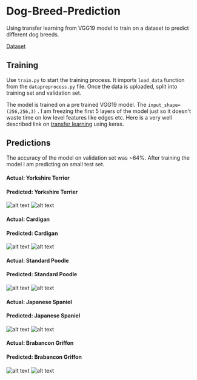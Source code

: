 # Dog-Breed-Prediction
Using transfer learning from VGG19 model to train on a dataset to predict different dog breeds.

[Dataset](https://www.kaggle.com/c/dog-breed-identification/data)

## Training
Use `train.py` to start the training process. It imports `load_data` function from the `datapreprocess.py` file.
Once the data is uploaded, split into training set and validation set.

The model is trained on a pre trained VGG19 model. The `input_shape=(256,256,3)` . I am freezing the first 5 layers of the model just so it doesn't waste time on low level features like edges etc. Here is a very well described link on [transfer learning](https://towardsdatascience.com/transfer-learning-using-keras-d804b2e04ef8) using keras.

## Predictions

The accuracy of the model on validation set was ~64%.
After training the model I am predicting on small test set.

#### Actual: Yorkshire Terrier 
#### Predicted: Yorkshire Terrier

![alt text](https://github.com/raj-shah14/Dog-Breed-Prediction/blob/master/test%20set/00bbfaa5b2bff32a3dc8ce1563e484a3.jpg)
![alt text](https://github.com/raj-shah14/Dog-Breed-Prediction/blob/master/output/yorkshire_terrier_dog_7.jpg)

#### Actual: Cardigan
#### Predicted: Cardigan

![alt text](https://github.com/raj-shah14/Dog-Breed-Prediction/blob/master/test%20set/0b549d7b0a972428bfca5bec213ce494.jpg)
![alt text](https://github.com/raj-shah14/Dog-Breed-Prediction/blob/master/output/cardigan_dog_28.jpg)

#### Actual: Standard Poodle
#### Predicted: Standard Poodle

![alt text](https://github.com/raj-shah14/Dog-Breed-Prediction/blob/master/test%20set/00c6e480ca61e3d2da272d7b6bee0a9e.jpg)
![alt text](https://github.com/raj-shah14/Dog-Breed-Prediction/blob/master/output/standard_poodle_dog_10.jpg)

#### Actual: Japanese Spaniel
#### Predicted: Japanese Spaniel

![alt text](https://github.com/raj-shah14/Dog-Breed-Prediction/blob/master/test%20set/00bbbcb2bf285af6304bd4da0c10299e.jpg)
![alt text](https://github.com/raj-shah14/Dog-Breed-Prediction/blob/master/output/japanese_spaniel_dog_6.jpg)

#### Actual: Brabancon Griffon
#### Predicted: Brabancon Griffon

![alt text](https://github.com/raj-shah14/Dog-Breed-Prediction/blob/master/test%20set/00d6e16493e6af2886292fa8823bdfe0.jpg)
![alt text](https://github.com/raj-shah14/Dog-Breed-Prediction/blob/master/output/brabancon_griffon_dog_12.jpg)
